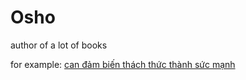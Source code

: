 # Osho

author of a lot of books 

for example: [can đảm biến thách thức thành sức mạnh](can%20đảm%20biến%20thách%20thức%20thành%20sức%20mạnh.md)
